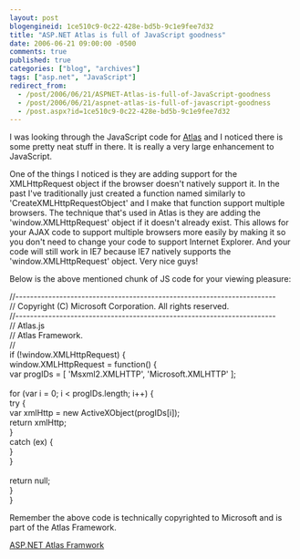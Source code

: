 ```yaml
---
layout: post
blogengineid: 1ce510c9-0c22-428e-bd5b-9c1e9fee7d32
title: "ASP.NET Atlas is full of JavaScript goodness"
date: 2006-06-21 09:00:00 -0500
comments: true
published: true
categories: ["blog", "archives"]
tags: ["asp.net", "JavaScript"]
redirect_from: 
  - /post/2006/06/21/ASPNET-Atlas-is-full-of-JavaScript-goodness
  - /post/2006/06/21/aspnet-atlas-is-full-of-javascript-goodness
  - /post.aspx?id=1ce510c9-0c22-428e-bd5b-9c1e9fee7d32
---
```

<!-- more -->

I was looking through the JavaScript code for <a href="http://atlas.asp.net">Atlas</a> and I noticed there is some pretty neat stuff in there. It is really a very large enhancement to JavaScript.

One of the things I noticed is they are adding support for the XMLHttpRequest object if the browser doesn't natively support it. In the past I've traditionally just created a function named similarly to 'CreateXMLHttpRequestObject' and I make that function support multiple browsers. The technique that's used in Atlas is they are adding the 'window.XMLHttpRequest' object if it doesn't already exist. This allows for your AJAX code to support multiple browsers more easily by making it so you don't need to change your code to support Internet Explorer. And your code will still work in IE7 because IE7 natively supports the 'window.XMLHttpRequest' object. Very nice guys!

Below is the above mentioned chunk of JS code for your viewing pleasure:

//-----------------------------------------------------------------------<br />// Copyright (C) Microsoft Corporation. All rights reserved.<br />//-----------------------------------------------------------------------<br />// Atlas.js<br />// Atlas Framework.<br />//<br />if (!window.XMLHttpRequest) {<br />    window.XMLHttpRequest = function() {<br />        var progIDs = [ 'Msxml2.XMLHTTP', 'Microsoft.XMLHTTP' ];<br />     <br />        for (var i = 0; i < progIDs.length; i++) {<br />            try {<br />                var xmlHttp = new ActiveXObject(progIDs[i]);<br />                return xmlHttp;<br />            }<br />            catch (ex) {<br />            }<br />        }<br />     <br />        return null;<br />    }<br />}

 

Remember the above code is technically copyrighted to Microsoft and is part of the Atlas Framework.

<a href="http://atlas.asp.net">ASP.NET Atlas Framwork</a>
